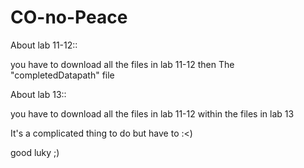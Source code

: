 # CO-no-Peace

About lab 11-12::

you have to download all the files in lab 11-12
then The "completedDatapath" file


About lab 13::

you have to download all the files in lab 11-12
within the files in lab 13

It's a complicated thing to do but have to :<)

good luky ;)
